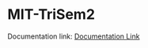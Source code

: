 # MIT-TriSem2
 
Documentation link: <a href="https://github.com/madhavparikh99/MIT-TriSem2/tree/main/Documentation">Documentation Link</a>
